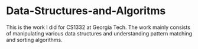 # Data-Structures-and-Algoritms

This is the work I did for CS1332 at Georgia Tech. The work mainly consists of manipulating various data structures and understanding pattern matching and sorting algorithms. 
